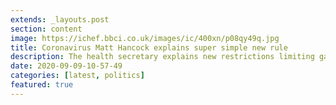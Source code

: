 ```yaml
---
extends: _layouts.post
section: content
image: https://ichef.bbci.co.uk/images/ic/400xn/p08qy49q.jpg 
title: Coronavirus Matt Hancock explains super simple new rule 
description: The health secretary explains new restrictions limiting gatherings to six people in England. 
date: 2020-09-09-10-57-49 
categories: [latest, politics] 
featured: true 
--- 
```

